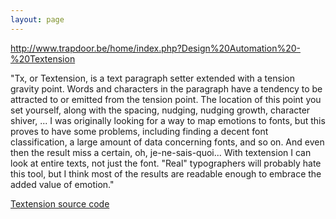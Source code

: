 ```yaml
---
layout: page
---
```

<p><a href="http://www.trapdoor.be/home/index.php?Design%20Automation%20-%20Textension">http://www.trapdoor.be/home/index.php?Design%20Automation%20-%20Textension</a></p>

<p>"Tx, or Textension, is a text paragraph setter extended with a tension gravity point. Words and characters in the paragraph have a tendency to be attracted to or emitted from the tension point. The location of this point you set yourself, along with the spacing, nudging, nudging growth, character shiver, ... I was originally looking for a way to map emotions to fonts, but this proves to have some problems, including finding a decent font classification, 
a large amount of data concerning fonts, and so on. And even then the result miss a certain, oh, je-ne-sais-quoi... With textension I can look at entire texts, not just the font. "Real" typographers will probably hate this tool, 
but I think most of the results are readable enough to embrace the added value of emotion."</p>

<p><a href="Textension_source_code">Textension source code</a></p>
